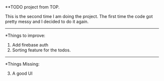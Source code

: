 \*\*TODO project from TOP.

This is the second time I am doing the project. The first time the code got pretty messy and I decided to do it again.

---

\*Things to improve:

1. Add firebase auth
2. Sorting feature for the todos.

---

\*Things Missing:

3. A good UI
